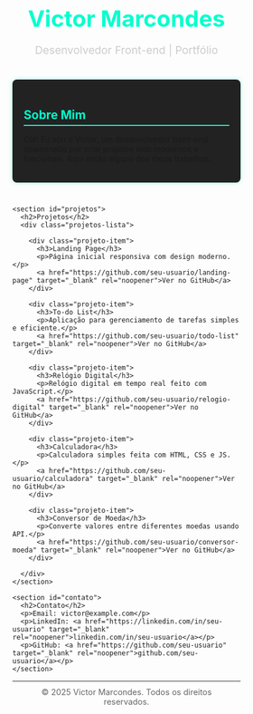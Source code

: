 <!DOCTYPE html>
<html lang="pt-BR">
<head>
  <meta charset="UTF-8" />
  <meta name="viewport" content="width=device-width, initial-scale=1" />
  <title>Portfólio do Victor Marcondes</title>
  <style>
    /* Reset básico */
    * {
      margin: 0;
      padding: 0;
      box-sizing: border-box;
    }

    body {
      font-family: Arial, sans-serif;
      background: #121212;
      color: #eee;
      line-height: 1.6;
      min-height: 100vh;
      display: flex;
      flex-direction: column;
      align-items: center;
      padding: 20px;
    }

    header {
      margin-bottom: 40px;
      text-align: center;
    }

    header h1 {
      font-size: 2.5rem;
      margin-bottom: 10px;
      color: #00ffcc;
    }

    header p {
      font-size: 1.2rem;
      color: #ccc;
    }

    main {
      max-width: 900px;
      width: 100%;
    }

    section {
      margin-bottom: 40px;
      background: #222;
      padding: 20px;
      border-radius: 8px;
      box-shadow: 0 0 10px #00ffcc50;
    }

    section h2 {
      margin-bottom: 15px;
      color: #00ffcc;
      border-bottom: 2px solid #00ffcc;
      padding-bottom: 5px;
    }

    /* Lista de projetos */
    .projetos-lista {
      display: flex;
      flex-wrap: wrap;
      gap: 20px;
      justify-content: center;
    }

    .projeto-item {
      background: #111;
      border-radius: 6px;
      padding: 15px;
      width: 260px;
      box-shadow: 0 0 5px #00ffcc40;
      transition: transform 0.3s;
    }

    .projeto-item:hover {
      transform: scale(1.05);
    }

    .projeto-item h3 {
      margin-bottom: 10px;
      font-size: 1.2rem;
      color: #00ccaa;
    }

    .projeto-item p {
      font-size: 0.95rem;
      color: #ccc;
      margin-bottom: 15px;
    }

    .projeto-item a {
      text-decoration: none;
      color: #00ffcc;
      font-weight: bold;
      transition: color 0.3s;
    }

    .projeto-item a:hover {
      color: #00ccaa;
    }

    footer {
      margin-top: auto;
      padding: 10px;
      font-size: 0.9rem;
      color: #666;
      text-align: center;
      width: 100%;
      border-top: 1px solid #333;
    }

    /* Responsivo */
    @media (max-width: 600px) {
      .projeto-item {
        width: 100%;
      }
    }
  </style>
</head>
<body>

  <header>
    <h1>Victor Marcondes</h1>
    <p>Desenvolvedor Front-end | Portfólio</p>
  </header>

  <main>
    <section id="sobre">
      <h2>Sobre Mim</h2>
      <p>Olá! Eu sou o Victor, um desenvolvedor front-end apaixonado por criar projetos web modernos e funcionais. Aqui estão alguns dos meus trabalhos.</p>
    </section>

    <section id="projetos">
      <h2>Projetos</h2>
      <div class="projetos-lista">

        <div class="projeto-item">
          <h3>Landing Page</h3>
          <p>Página inicial responsiva com design moderno.</p>
          <a href="https://github.com/seu-usuario/landing-page" target="_blank" rel="noopener">Ver no GitHub</a>
        </div>

        <div class="projeto-item">
          <h3>To-do List</h3>
          <p>Aplicação para gerenciamento de tarefas simples e eficiente.</p>
          <a href="https://github.com/seu-usuario/todo-list" target="_blank" rel="noopener">Ver no GitHub</a>
        </div>

        <div class="projeto-item">
          <h3>Relógio Digital</h3>
          <p>Relógio digital em tempo real feito com JavaScript.</p>
          <a href="https://github.com/seu-usuario/relogio-digital" target="_blank" rel="noopener">Ver no GitHub</a>
        </div>

        <div class="projeto-item">
          <h3>Calculadora</h3>
          <p>Calculadora simples feita com HTML, CSS e JS.</p>
          <a href="https://github.com/seu-usuario/calculadora" target="_blank" rel="noopener">Ver no GitHub</a>
        </div>

        <div class="projeto-item">
          <h3>Conversor de Moeda</h3>
          <p>Converte valores entre diferentes moedas usando API.</p>
          <a href="https://github.com/seu-usuario/conversor-moeda" target="_blank" rel="noopener">Ver no GitHub</a>
        </div>

      </div>
    </section>

    <section id="contato">
      <h2>Contato</h2>
      <p>Email: victor@example.com</p>
      <p>LinkedIn: <a href="https://linkedin.com/in/seu-usuario" target="_blank" rel="noopener">linkedin.com/in/seu-usuario</a></p>
      <p>GitHub: <a href="https://github.com/seu-usuario" target="_blank" rel="noopener">github.com/seu-usuario</a></p>
    </section>
  </main>

  <footer>
    &copy; 2025 Victor Marcondes. Todos os direitos reservados.
  </footer>

</body>
</html>
